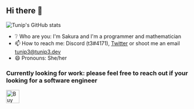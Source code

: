 ## Hi there 👋 
<!--
**tunip3/tunip3** is a ✨ _special_ ✨ repository because its `README.md` (this file) appears on your GitHub profile.

Here are some ideas to get you started:
-->
![Tunip's GitHub stats](https://github-readme-stats.vercel.app/api?username=tunip3&show_icons=true&theme=tokyonight)

<!--- 🔭 I’m currently working on something
- 🌱 I’m currently learning how spel an gramar
- 👯 I’m looking to collaborate on wiki editing
- 💬 Ask me about my cat-->
- ❔ Who are you: I'm Sakura and I'm a programmer and mathematician
- 📫 How to reach me: Discord (t3#4171), [Twitter](https://twitter.com/tunip3bot) or shoot me an email tunip3@tunip3.dev
- 😄 Pronouns: She/her

### **Currently looking for work**: please feel free to reach out if your looking for a software engineer

<a href='https://ko-fi.com/H2H23ED52' target='_blank'><img height='36' style='border:0px;height:36px;' src='https://storage.ko-fi.com/cdn/kofi3.png?v=3' border='0' alt='Buy Me a Coffee at ko-fi.com' /></a>
